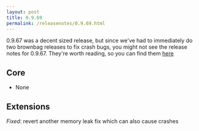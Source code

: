 ```yaml
---
layout: post
title: 0.9.69
permalink: /releasenotes/0.9.69.html
---
```


0.9.67 was a decent sized release, but since we've had to immediately do two brownbag releases to fix crash bugs, you might not see the release notes for 0.9.67.
They're worth reading, so you can find them [here](http://www.hammerspoon.org/releasenotes/0.9.67.html)

## Core

 * None

## Extensions

  *Fixed*: revert another memory leak fix which can also cause crashes
